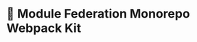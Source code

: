 # 🔗 Module Federation Monorepo Webpack Kit

<!-- ![Banner](screenshots/banner.png)

A boilerplate setup for **Module Federation** using **Webpack**, designed for building scalable **micro-frontend** architectures. This kit provides a complete setup for both **host** and **remote** applications to share React components dynamically.

## 🚀 Features

- 🎯 **Webpack 5** with Module Federation: Seamless sharing of code across independent apps.
- ⚛️ **React + TypeScript**: Fully typed setup with React best practices.
- 🔥 **Hot Module Replacement**: Built-in React Fast Refresh for blazing-fast development.
- 🧩 **Multiple Environments**: Easily configure **development**, **staging**, and **production**.
- 🛡️ **Secured Remote Access**: Protects remote modules with custom Express middleware.
- 📦 **Optimized Builds**: Production-ready with tree shaking, minification, and code splitting.

---

## 🛠️ Prerequisites

Make sure you have the following installed:

- [Node.js](https://nodejs.org/) (v20 or higher)

---

## 📦 Installation

1. **Clone the repo**

```bash
git clone https://github.com/your-username/module-federation-webpack-kit.git
cd module-federation-webpack-kit
```

2. **Install dependencies**

```bash
npm install
# or
pnpm install
```

---

## ⚡️ Development

This project includes a **host** and a **remote** application with pre-configured **Module Federation** settings. You can run both to see them working together!

### 🧑‍✈️ Run the Host App

```bash
npm run start:host
# or
pnpm start:host
```

> 🌐 Runs on [http://localhost:3000](http://localhost:3000)

### 🛰️ Run the Remote App

```bash
npm run start:remote
# or
pnpm start:remote
```

> 🌐 Runs on [http://localhost:3001](http://localhost:3001)

---

## 🔐 Securing Remote App Access

The remote app is served using an **Express** server that includes customizable **middleware** for security. This ensures only authorized access to your exposed modules.

🔒 Middleware can be configured to:

- ✅ Allowlist specific hosts
- 🪪 Require auth tokens
- 🌍 Restrict by environment or IP
- 🛑 Block unwanted requests before serving federated modules

Example logic is in `server.js`. Modify it to suit your team’s needs!

---

## 🔧 Webpack Configs

### 📁 `webpack.common.ts`

Shared config used by both host and remote.

### 🧪 `webpack.dev.ts`

Development-only config:

- HMR
- Fast Refresh
- Source maps

### 🏗️ `webpack.prod.ts`

Production config:

- Minification
- Tree shaking
- Module federation

### 🧬 `ModuleFederationPlugin` Usage

**Remote App**

```ts
new ModuleFederationPlugin({
  name: "remoteApp",
  filename: "remoteEntry.js",
  exposes: {
    "./RemoteComponent": "./src/components/RemoteComponent",
  },
  shared: {
    react: { singleton: true, eager: true, requiredVersion: deps.react },
    "react-dom": {
      singleton: true,
      eager: true,
      requiredVersion: deps["react-dom"],
    },
  },
});
```

**Host App**

```ts
const RemoteComponent = React.lazy(() => import("remoteApp/RemoteComponent"));
```

Use it like this:

```tsx
<Suspense fallback={<div>Loading Remote Component...</div>}>
  <RemoteComponent />
</Suspense>
```

---

## 🏗️ Building for Production

### Build the Host

```bash
npm run build:host
# or
pnpm build:host
```

### Build the Remote

```bash
npm run build:remote
# or
pnpm build:remote
```

> Outputs go to the `dist/` directory.

---

## 🌐 Environment Modes

You can build apps for multiple environments (e.g. `development`, `staging`, `production`) using custom `NODE_ENV` values.

Example for staging:

```json
"build:staging": "NODE_ENV=staging webpack --config webpack.config.js --mode production"
```

Staging runs in **production mode** to reflect real behavior but uses separate configs or env variables.

---

## 🧩 How It Works

1. Remote exposes components with `ModuleFederationPlugin`.
2. Host dynamically imports these components with `React.lazy`.
3. At runtime, Webpack loads them from the remote server!

> This makes each app independently deployable while still being integrated.

---

## 🧠 Dev Workflow Tips

1. ✅ Start **host** and **remote** apps.
2. 🛠️ Add new components in the remote and expose them.
3. 🧲 Lazy load new components in the host.
4. 🔒 Use middleware to secure remote in non-dev environments.
5. 🚀 Deploy independently!

---

## 🧪 Example Error Handling

If the remote app fails to load, avoid crashing the app:

```tsx
<Suspense fallback={<div>Loading Remote Component...</div>}>
  <ErrorBoundary fallback={<div>Failed to load remote component.</div>}>
    <RemoteComponent />
  </ErrorBoundary>
</Suspense>
```

> Wrap lazy imports in an error boundary for safety 🚧

---

## 💬 Questions or Feedback?

Feel free to open issues, submit PRs, or just ⭐️ the repo if you like it!

--- -->
